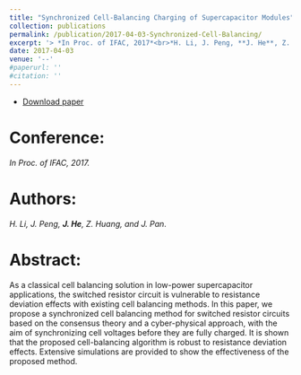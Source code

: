 ```yaml
---
title: "Synchronized Cell-Balancing Charging of Supercapacitor Modules"
collection: publications
permalink: /publication/2017-04-03-Synchronized-Cell-Balancing/
excerpt: '> *In Proc. of IFAC, 2017*<br>*H. Li, J. Peng, **J. He**, Z. Huang, and J. Pan*.'
date: 2017-04-03
venue: '--'
#paperurl: ''
#citation: ''
---
```


- [Download paper](https://www.sciencedirect.com/science/article/pii/S2405896317308868)

Conference:
===
*In Proc. of IFAC, 2017.* 

Authors: 
===
*H. Li, J. Peng, **J. He**, Z. Huang, and J. Pan*.

Abstract: 
===
As a classical cell balancing solution in low-power supercapacitor applications, the switched resistor circuit is vulnerable to resistance deviation effects with existing cell balancing methods. In this paper, we propose a synchronized cell balancing method for switched resistor circuits based on the consensus theory and a cyber-physical approach, with the aim of synchronizing cell voltages before they are fully charged. It is shown that the proposed cell-balancing algorithm is robust to resistance deviation effects. Extensive simulations are provided to show the effectiveness of the proposed method.
